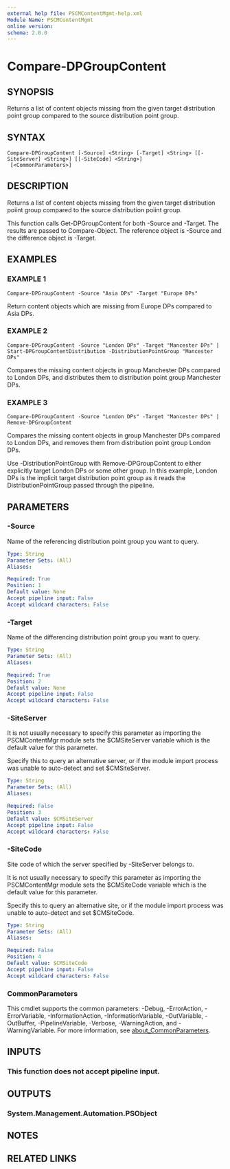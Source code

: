```yaml
---
external help file: PSCMContentMgmt-help.xml
Module Name: PSCMContentMgmt
online version:
schema: 2.0.0
---
```


# Compare-DPGroupContent

## SYNOPSIS
Returns a list of content objects missing from the given target distribution point group compared to the source distribution point group.

## SYNTAX

```
Compare-DPGroupContent [-Source] <String> [-Target] <String> [[-SiteServer] <String>] [[-SiteCode] <String>]
 [<CommonParameters>]
```

## DESCRIPTION
Returns a list of content objects missing from the given target distribution poiint group compared to the source distribution poiint group.

This function calls Get-DPGroupContent for both -Source and -Target.
The results are passed to Compare-Object.
The reference object is -Source and the difference object is -Target.

## EXAMPLES

### EXAMPLE 1
```
Compare-DPGroupContent -Source "Asia DPs" -Target "Europe DPs"
```

Return content objects which are missing from Europe DPs compared to Asia DPs.

### EXAMPLE 2
```
Compare-DPGroupContent -Source "London DPs" -Target "Mancester DPs" | Start-DPGroupContentDistribution -DistributionPointGroup "Mancester DPs"
```

Compares the missing content objects in group Manchester DPs compared to London DPs, and distributes them to distribution point group Manchester DPs.

### EXAMPLE 3
```
Compare-DPGroupContent -Source "London DPs" -Target "Mancester DPs" | Remove-DPGroupContent
```

Compares the missing content objects in group Manchester DPs compared to London DPs, and removes them from distribution point group London DPs.

Use -DistributionPointGroup with Remove-DPGroupContent to either explicitly target London DPs or some other group.
In this example, London DPs is the implicit target distribution point group as it reads the DistributionPointGroup passed through the pipeline.

## PARAMETERS

### -Source
Name of the referencing distribution point group you want to query.

```yaml
Type: String
Parameter Sets: (All)
Aliases:

Required: True
Position: 1
Default value: None
Accept pipeline input: False
Accept wildcard characters: False
```

### -Target
Name of the differencing distribution point group you want to query.

```yaml
Type: String
Parameter Sets: (All)
Aliases:

Required: True
Position: 2
Default value: None
Accept pipeline input: False
Accept wildcard characters: False
```

### -SiteServer
It is not usually necessary to specify this parameter as importing the PSCMContentMgr module sets the $CMSiteServer variable which is the default value for this parameter.

Specify this to query an alternative server, or if the module import process was unable to auto-detect and set $CMSiteServer.

```yaml
Type: String
Parameter Sets: (All)
Aliases:

Required: False
Position: 3
Default value: $CMSiteServer
Accept pipeline input: False
Accept wildcard characters: False
```

### -SiteCode
Site code of which the server specified by -SiteServer belongs to.

It is not usually necessary to specify this parameter as importing the PSCMContentMgr module sets the $CMSiteCode variable which is the default value for this parameter.

Specify this to query an alternative site, or if the module import process was unable to auto-detect and set $CMSiteCode.

```yaml
Type: String
Parameter Sets: (All)
Aliases:

Required: False
Position: 4
Default value: $CMSiteCode
Accept pipeline input: False
Accept wildcard characters: False
```

### CommonParameters
This cmdlet supports the common parameters: -Debug, -ErrorAction, -ErrorVariable, -InformationAction, -InformationVariable, -OutVariable, -OutBuffer, -PipelineVariable, -Verbose, -WarningAction, and -WarningVariable. For more information, see [about_CommonParameters](http://go.microsoft.com/fwlink/?LinkID=113216).

## INPUTS

### This function does not accept pipeline input.
## OUTPUTS

### System.Management.Automation.PSObject
## NOTES

## RELATED LINKS
